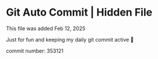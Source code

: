 # Git Auto Commit | Hidden File

This file was added Feb 12, 2025

Just for fun and keeping my daily git commit active 🤪

commit number: 353121
